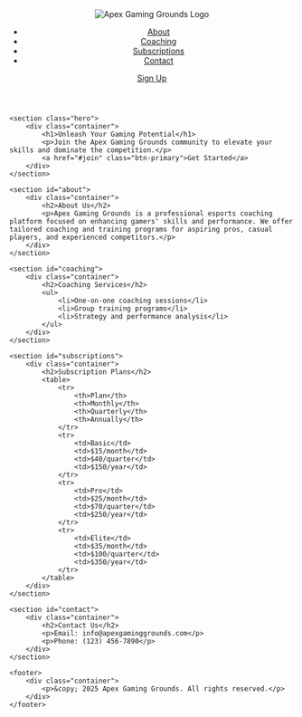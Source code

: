 <!DOCTYPE html>
<html lang="en">
<head>
    <meta charset="UTF-8">
    <meta name="viewport" content="width=device-width, initial-scale=1.0">
    <title>Apex Gaming Grounds</title>
    <link rel="stylesheet" href="styles.css">
</head>
<body>
    <header>
        <div class="container">
            <div class="logo">
                <img src="path/to/your/logo.png" alt="Apex Gaming Grounds Logo">
            </div>
            <nav>
                <ul>
                    <li><a href="#about">About</a></li>
                    <li><a href="#coaching">Coaching</a></li>
                    <li><a href="#subscriptions">Subscriptions</a></li>
                    <li><a href="#contact">Contact</a></li>
                </ul>
            </nav>
            <a href="#signup" class="btn-signup">Sign Up</a>
        </div>
    </header>

    <section class="hero">
        <div class="container">
            <h1>Unleash Your Gaming Potential</h1>
            <p>Join the Apex Gaming Grounds community to elevate your skills and dominate the competition.</p>
            <a href="#join" class="btn-primary">Get Started</a>
        </div>
    </section>

    <section id="about">
        <div class="container">
            <h2>About Us</h2>
            <p>Apex Gaming Grounds is a professional esports coaching platform focused on enhancing gamers' skills and performance. We offer tailored coaching and training programs for aspiring pros, casual players, and experienced competitors.</p>
        </div>
    </section>

    <section id="coaching">
        <div class="container">
            <h2>Coaching Services</h2>
            <ul>
                <li>One-on-one coaching sessions</li>
                <li>Group training programs</li>
                <li>Strategy and performance analysis</li>
            </ul>
        </div>
    </section>

    <section id="subscriptions">
        <div class="container">
            <h2>Subscription Plans</h2>
            <table>
                <tr>
                    <th>Plan</th>
                    <th>Monthly</th>
                    <th>Quarterly</th>
                    <th>Annually</th>
                </tr>
                <tr>
                    <td>Basic</td>
                    <td>$15/month</td>
                    <td>$40/quarter</td>
                    <td>$150/year</td>
                </tr>
                <tr>
                    <td>Pro</td>
                    <td>$25/month</td>
                    <td>$70/quarter</td>
                    <td>$250/year</td>
                </tr>
                <tr>
                    <td>Elite</td>
                    <td>$35/month</td>
                    <td>$100/quarter</td>
                    <td>$350/year</td>
                </tr>
            </table>
        </div>
    </section>

    <section id="contact">
        <div class="container">
            <h2>Contact Us</h2>
            <p>Email: info@apexgaminggrounds.com</p>
            <p>Phone: (123) 456-7890</p>
        </div>
    </section>

    <footer>
        <div class="container">
            <p>&copy; 2025 Apex Gaming Grounds. All rights reserved.</p>
        </div>
    </footer>
</body>
</html>
